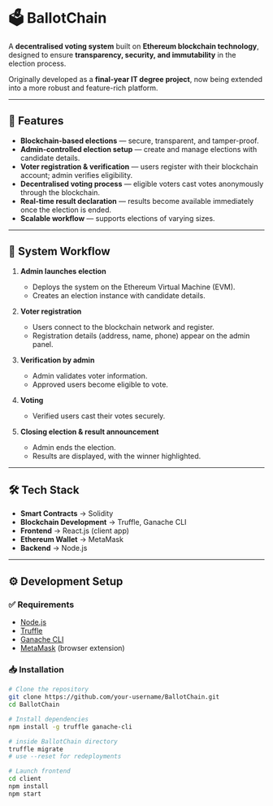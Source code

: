 # 🗳️ BallotChain

A **decentralised voting system** built on **Ethereum blockchain technology**, designed to ensure **transparency, security, and immutability** in the election process.  

Originally developed as a **final-year IT degree project**, now being extended into a more robust and feature-rich platform.  

---

## 🚀 Features

- **Blockchain-based elections** — secure, transparent, and tamper-proof.  
- **Admin-controlled election setup** — create and manage elections with candidate details.  
- **Voter registration & verification** — users register with their blockchain account; admin verifies eligibility.  
- **Decentralised voting process** — eligible voters cast votes anonymously through the blockchain.  
- **Real-time result declaration** — results become available immediately once the election is ended.  
- **Scalable workflow** — supports elections of varying sizes.  

---

## 🔄 System Workflow

1. **Admin launches election**  
   - Deploys the system on the Ethereum Virtual Machine (EVM).  
   - Creates an election instance with candidate details.  

2. **Voter registration**  
   - Users connect to the blockchain network and register.  
   - Registration details (address, name, phone) appear on the admin panel.  

3. **Verification by admin**  
   - Admin validates voter information.  
   - Approved users become eligible to vote.  

4. **Voting**  
   - Verified users cast their votes securely.  

5. **Closing election & result announcement**  
   - Admin ends the election.  
   - Results are displayed, with the winner highlighted.  

---

## 🛠️ Tech Stack

- **Smart Contracts** → Solidity  
- **Blockchain Development** → Truffle, Ganache CLI  
- **Frontend** → React.js (client app)  
- **Ethereum Wallet** → MetaMask  
- **Backend** → Node.js  

---

## ⚙️ Development Setup

### ✅ Requirements
- [Node.js](https://nodejs.org/)  
- [Truffle](https://trufflesuite.com/)  
- [Ganache CLI](https://trufflesuite.com/ganache/)  
- [MetaMask](https://metamask.io/) (browser extension)  

### 📥 Installation

```bash
# Clone the repository
git clone https://github.com/your-username/BallotChain.git
cd BallotChain

# Install dependencies
npm install -g truffle ganache-cli

# inside BallotChain directory
truffle migrate
# use --reset for redeployments

# Launch frontend
cd client
npm install
npm start
